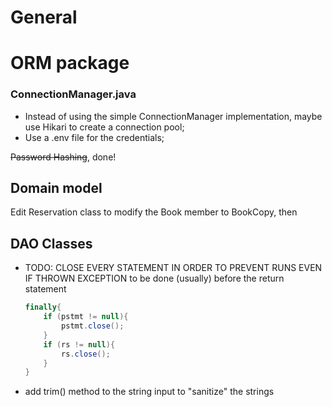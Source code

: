 # General

# ORM package

### ConnectionManager.java

- Instead of using the simple ConnectionManager implementation, maybe use Hikari to create a connection pool;
- Use a .env file for the credentials;

~~Password Hashing~~, done!

## Domain model 

Edit Reservation class to modify the Book member to BookCopy,
then

## DAO Classes
- TODO: CLOSE EVERY STATEMENT IN ORDER TO PREVENT RUNS EVEN IF THROWN EXCEPTION
to be done (usually) before the return statement
    ```java
    finally{
        if (pstmt != null){
            pstmt.close();
        }
        if (rs != null){
            rs.close();
        }
    }
    ```

- add trim() method to the string input to "sanitize" the strings 